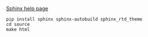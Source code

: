 [Sphinx help page](http://docs.readthedocs.io/en/latest/getting_started.html)

```
pip install sphinx sphinx-autobuild sphinx_rtd_theme
cd source
make html
```
